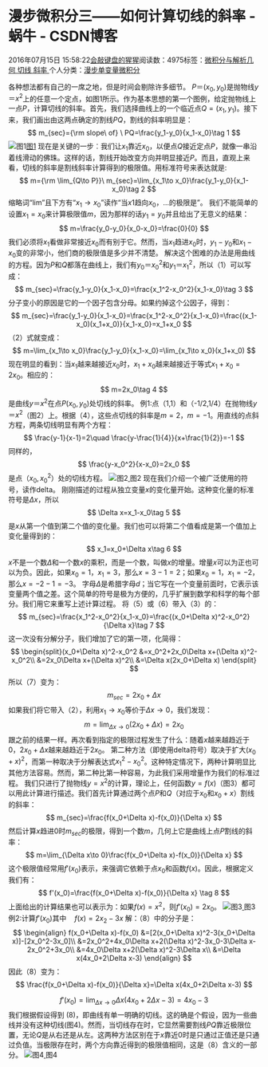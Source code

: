 
# 漫步微积分三——如何计算切线的斜率 - 蜗牛 - CSDN博客


2016年07月15日 15:58:22[会敲键盘的猩猩](https://me.csdn.net/u010182633)阅读数：4975标签：[微积分与解析几何																](https://so.csdn.net/so/search/s.do?q=微积分与解析几何&t=blog)[切线																](https://so.csdn.net/so/search/s.do?q=切线&t=blog)[斜率																](https://so.csdn.net/so/search/s.do?q=斜率&t=blog)[
							](https://so.csdn.net/so/search/s.do?q=切线&t=blog)[
																					](https://so.csdn.net/so/search/s.do?q=微积分与解析几何&t=blog)个人分类：[漫步单变量微积分																](https://blog.csdn.net/u010182633/article/category/6303247)
[
																								](https://so.csdn.net/so/search/s.do?q=微积分与解析几何&t=blog)


各种想法都有自己的一席之地，但是时间会剔除许多细节。
$P＝(x_0,y_0)$是抛物线$y＝x^2$上的任意一个定点，如图1所示。作为基本思想的第一个图例，给定抛物线上一点$P$，计算切线的斜率。首先，我们选择曲线上的一个临近点$Q=(x_1,y_1)$。接下来，我们画出由这两点确定的割线$PQ$，割线的斜率明显是：
$$
m_{sec}={\rm slope\ of} \ PQ=\frac{y_1-y_0}{x_1-x_0}\tag 1
$$
![图1](https://img-blog.csdn.net/20160715154617018)[图1](https://img-blog.csdn.net/20160715154617018)
现在是关键的一步︰我们让$x_1$靠近$x_0$，以便点$Q$接近定点$P$，就像一串沿着线滑动的佛珠。这样的话，割线开始改变方向并明显接近$P$。而且，直观上来看，切线的斜率是割线斜率计算得到的极限值。用标准符号来表达就是:
$$
m={\rm \lim_{Q\to P}}\ m_{sec}=\lim_{x_1\to x_0}\frac{y_1-y_0}{x_1-x_0}\tag 2
$$
缩略词“lim”且下方有“$x_1\to x_0$”读作“当$x1$趋向$x_0$，…的极限是”。
我们不能简单的设置$x_1=x_0$来计算极限值$m$，因为那样的话$y_1=y_0$并且给出了无意义的结果：
$$
m=\frac{y_0-y_0}{x_0-x_0}=\frac{0}{0}
$$
我们必须将$x_1$看做非常接近$x_0$而有别于它。然而，当$x_1$趋进$x_0$时，$y_1-y_0$和$x_1-x_0$变的非常小，他们商的极限值是多少并不清楚。
解决这个困难的办法是用曲线的方程。因为$P$和$Q$都落在曲线上，我们有$y_0＝x_0^2$和$y_1＝x_1^2$，所以（1）可以写成：
$$
m_{sec}=\frac{y_1-y_0}{x_1-x_0}=\frac{x_1^2-x_0^2}{x_1-x_0}\tag 3
$$
分子变小的原因是它的一个因子包含分母。如果约掉这个公因子，得到：
$$
m_{sec}=\frac{y_1-y_0}{x_1-x_0}=\frac{x_1^2-x_0^2}{x_1-x_0}=\frac{(x_1-x_0)(x_1+x_0)}{x_1-x_0}=x_1+x_0
$$
（2）式就变成：
$$
m=\lim_{x_1\to x_0}\frac{y_1-y_0}{x_1-x_0}=\lim_{x_1\to x_0}(x_1+x_0)
$$
现在明显的看到：当$x_1$越来越接近$x_0$时，$x_1+x_0$越来越接近于等式$x_1+x_0=2x_0$。相应的：
$$
m=2x_0\tag 4
$$
是曲线$y＝x^2$在点$P(x_0,y_0)$处切线的斜率。
例1:点（1,1）和（-1/2,1/4）在抛物线$y＝x^2$（图2）上。根据（4），这些点切线的斜率是$m=2$，$m=-1$。用直线的点斜方程，两条切线明显有两个方程：
$$
\frac{y-1}{x-1}=2\quad \frac{y-\frac{1}{4}}{x+\frac{1}{2}}=-1
$$
同样的，
$$
\frac{y-x_0^2}{x-x_0}=2x_0
$$
是点$（x_0,x_0^2）$处的切线方程。
![图2](https://img-blog.csdn.net/20160715155203812)[ ](https://img-blog.csdn.net/20160715155203812)
图2
[
](https://img-blog.csdn.net/20160715155203812)现在我们介绍一个被广泛使用的符号，读作delta。
[
](https://img-blog.csdn.net/20160715155203812)刚刚描述的过程从独立变量$x$的变化量开始。这种变化量的标准符号是$\Delta x$，所以
$$
\Delta x=x_1-x_0\tag 5
$$
是$x$从第一个值到第二个值的变化量。我们也可以将第二个值看成是第一个值加上变化量得到的：
$$
x_1=x_0+\Delta x\tag 6
$$
$x$不是一个数$\Delta$和一个数$x$的乘积，而是一个数，叫做$x$的增量。增量$x$可以为正也可以为负。因此，如果$x_0=1，x_1=3$，那么$x=3-1=2$；如果$x_0=1，x_1=-2$，那么$x=-2-1=-3$。
[
](https://img-blog.csdn.net/20160715155203812)字母$\Delta$是希腊字母$d$；当它写在一个变量前面时，它表示该变量两个值之差。这个简单的符号是极为方便的，几乎扩展到数学和科学的每个部分。我们用它来重写上述计算过程。
[
](https://img-blog.csdn.net/20160715155203812)将（5）或（6）带入（3）的：
$$
m_{sec}=\frac{x_1^2-x_0^2}{x_1-x_0}=\frac{(x_0+\Delta x)^2-x_0^2}{\Delta x}\tag 7
$$
这一次没有分解分子，我们增加了它的第一项，化简得：
$$
\begin{split}(x_0+\Delta x)^2-x_0^2 &=x_0^2+2x_0\Delta x+(\Delta x)^2-x_0^2\\
&=2x_0\Delta x+(\Delta x)^2\\
&=\Delta x(2x_0+\Delta x)
\end{split}
$$
所以（7）变为：
$$
m_{sec}=2x_0+\Delta x
$$
如果我们将它带入（2），利用$x_1\to x_0$等价于$\Delta x\to 0$，我们发现：
$$
m=\lim_{\Delta x\to 0}(2x_0+\Delta x)=2x_0
$$
跟之前的结果一样。再次看到指定的极限过程发生了什么：随着$x$越来越趋近于$0$，$2x_0+\Delta x$越来越趋近于$2x_0$。
[
](https://img-blog.csdn.net/20160715155203812)第二种方法（即使用delta符号）取决于扩大$(x_0+x)^2$，而第一种取决于分解表达式$x_1^2-x_0^2$。这种特定情况下，两种计算明显比其他方法容易。然而，第二种比第一种容易，为此我们采用增量作为我们的标准过程。
[
](https://img-blog.csdn.net/20160715155203812)我们只进行了抛物线$y=x^2$的计算，理论上，任何函数$y=f(x)$（图3）都可以用此计算进行描述。我们首先计算通过两个点$P$和$Q$（对应于$x_0$和$x_0+x$）割线的斜率：
$$
m_{sec}=\frac{f(x_0+\Delta x)-f(x_0)}{\Delta x}
$$
然后计算$x$趋进0时$m_{sec}$的极限，得到一个数$m$，几何上它是曲线上点$P$割线的斜率：
$$
m=\lim_{\Delta x\to 0}\frac{f(x_0+\Delta x)-f(x_0)}{\Delta x}
$$
这个极限值经常用$f'(x_0)$表示，来强调它依赖于点$x_0$和函数$f(x)$。因此，根据定义我们有：
$$
f'(x_0)=\frac{f(x_0+\Delta x)-f(x_0)}{\Delta x} \tag 8
$$
上面给出的计算结果也可以表示为：如果$f(x)=x^2$，则$f'(x_0)=2x_0$。
![图3](https://img-blog.csdn.net/20160715155557881)[ ](https://img-blog.csdn.net/20160715155557881)
图3
[
](https://img-blog.csdn.net/20160715155557881)例2:计算$f'(x_0)$其中$\quad f(x)=2x_2-3x$
[
](https://img-blog.csdn.net/20160715155557881)解：（8）中的分子是：
$$
\begin{align}
f(x_0+\Delta x)-f(x_0)
 &=[2(x_0+\Delta x)^2-3(x_0+\Delta x)]-[2x_0^2-3x_0]\\
&=2x_0^2+4x_0\Delta x+2(\Delta x)^2-3x_0-3\Delta x-2x_0^2+3x_0\\
&=4x_0\Delta x+2(\Delta x)^2-3\Delta x\\
&=\Delta x(4x_0+2\Delta x-3)
\end{align}
$$
因此（8）变为：
$$
\frac{f(x_0+\Delta x)-f(x_0)}{\Delta x}=\Delta x(4x_0+2\Delta x-3)
$$

$$
f'(x_0)=\lim_{\Delta x\to 0}\Delta x(4x_0+2\Delta x-3)=4x_0-3
$$
我们根据假设得到 (8)，即曲线有单一明确的切线。这的确是个假设，因为一些曲线并没有这种切线(图4)。然而，当切线存在时，它显然需要割线$PQ$靠近极限位置，无论$Q$是从右还是从左。这两种方法区别在于$x$靠近0时是只通过正值还是只通过负值。当极限存在时，两个方向靠近得到的极限值相同，这是（8）含义的一部分。
![图4](https://img-blog.csdn.net/20160715155502147)[ ](https://img-blog.csdn.net/20160715155502147)
图4
[            ](https://img-blog.csdn.net/20160715155502147)

[
  ](https://img-blog.csdn.net/20160715155557881)